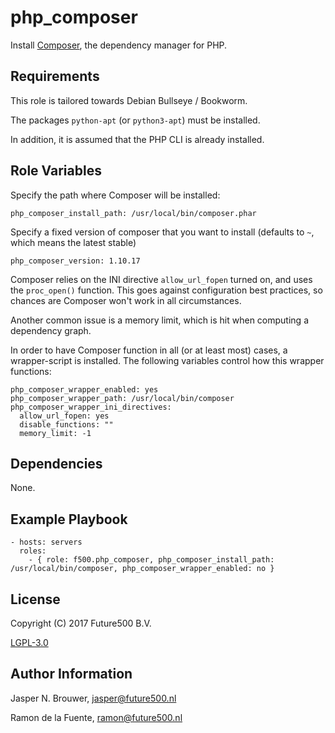 php_composer
============

Install [Composer](https://getcomposer.org/), the dependency manager for PHP.

Requirements
------------

This role is tailored towards Debian Bullseye / Bookworm.

The packages `python-apt` (or `python3-apt`) must be installed.

In addition, it is assumed that the PHP CLI is already installed.

Role Variables
--------------

Specify the path where Composer will be installed:

    php_composer_install_path: /usr/local/bin/composer.phar

Specify a fixed version of composer that you want to install (defaults to `~`, which means the latest stable)

    php_composer_version: 1.10.17

Composer relies on the INI directive `allow_url_fopen` turned on, and uses the `proc_open()` function.
This goes against configuration best practices, so chances are Composer won't work in all circumstances.

Another common issue is a memory limit, which is hit when computing a dependency graph.

In order to have Composer function in all (or at least most) cases, a wrapper-script is installed.
The following variables control how this wrapper functions:

    php_composer_wrapper_enabled: yes
    php_composer_wrapper_path: /usr/local/bin/composer
    php_composer_wrapper_ini_directives:
      allow_url_fopen: yes
      disable_functions: ""
      memory_limit: -1

Dependencies
------------

None.

Example Playbook
-------------------------

    - hosts: servers
      roles:
        - { role: f500.php_composer, php_composer_install_path: /usr/local/bin/composer, php_composer_wrapper_enabled: no }

License
-------

Copyright (C) 2017 Future500 B.V.

[LGPL-3.0](https://github.com/f500/ansible-php_composer/blob/master/COPYING.LESSER)

Author Information
------------------

Jasper N. Brouwer, jasper@future500.nl

Ramon de la Fuente, ramon@future500.nl
